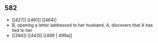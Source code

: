 ## 582
- [[427]] [[461]] [[464]] 
- B, opening a letter addressed to her husband, A, discovers that A has lied to her
- [[394]] [[443]] [[499 | 499a]] 

